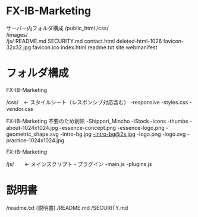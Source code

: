# FX-IB-Marketing

サーバー内フォルダ構成
/public_html 
  /css/       
  /images/   
  /js/ 
      README.md
      SECURITY.md
      contact.html
      deleted-html-1026
      favicon-32x32.jpg
      favicon.ico
      index.html
      readme.txt
      site.webmanifest
  
# フォルダ構成
FX-IB-Marketing

/css/　← スタイルシート（レスポンシブ対応含む）
  -responsive
  -styles.css
  -vendor.css

FX-IB-Marketing
不要のため削除
 -Shippori_Mincho
 -iStock
 -icons
 -thumbs
     -about-1024x1024.jpg
     -essence-concept.png
     -essence-logo.png
     -geometric_shape.svg
     -intro-bg.jpg
     -intro-bg@2x.jpg
     -logo.png
     -logo.svg
     -practice-1024x1024.jpg

FX-IB-Marketing

/js/　　← メインスクリプト・プラグイン
-main.js
-plugins.js

# 説明書
/readme.txt (説明書)
/README.md
/SECURITY.md

